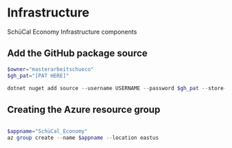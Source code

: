 # Infrastructure
SchüCal Economy Infrastructure components

## Add the GitHub package source
```powershell
$owner="masterarbeitschueco"
$gh_pat="[PAT HERE]"

dotnet nuget add source --username USERNAME --password $gh_pat --store-password-in-clear-text --name github "https://nuget.pkg.github.com/$owner/index.json"
```

## Creating the Azure resource group
```powershell

$appname="SchüCal_Economy"
az group create --name $appname --location eastus

```